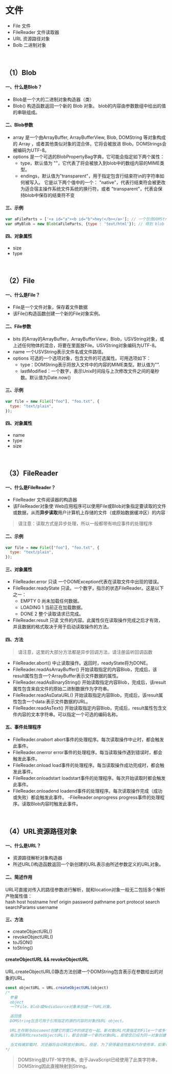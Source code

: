 # 文件
- File 文件
- FileReader 文件读取器
- URL 资源路径对象
- Bolb 二进制对象

<br />

## （1）Blob

#### 一、什么是Blob？ 
- Blob是一个大的二进制对象构造器（类）
- Blob() 构造函数返回一个新的 Blob 对象。 blob的内容由参数数组中给出的值的串联组成。

#### 二、Blob参数
- array 是一个由ArrayBuffer, ArrayBufferView, Blob, DOMString 等对象构成的 Array ，或者其他类似对象的混合体，它将会被放进 Blob。DOMStrings会被编码为UTF-8。
- options 是一个可选的BlobPropertyBag字典，它可能会指定如下两个属性：   
  - type，默认值为 ""，它代表了将会被放入到blob中的数组内容的MIME类型。
  - endings，默认值为"transparent"，用于指定包含行结束符\n的字符串如何被写入。 它是以下两个值中的一个： "native"，代表行结束符会被更改为适合宿主操作系统文件系统的换行符，或者 "transparent"，代表会保持blob中保存的结束符不变 

#### 三、示例
```javascript
var aFileParts = ['<a id="a"><b id="b">hey!</b></a>']; // 一个包含DOMString的数组
var oMyBlob = new Blob(aFileParts, {type : 'text/html'}); // 得到 blob
```
#### 四、对象属性
- size
- type

<br />

## （2）File

#### 一、什么是File？ 
- File是一个文件对象，保存着文件数据
- 该File()构造函数创建一个新的File对象实例。

#### 二、File参数
- bits
的Array的ArrayBuffer，ArrayBufferView，Blob，USVString对象，或上述任何物体的混合，将要在里面放File。USVString对象编码为UTF-8。
- name
一个USVString表示文件名或文件路径。
- options 可选的一个选项对象，包含文件的可选属性。可用选项如下：
    - type：DOMString表示将放入文件中的内容的MIME类型。默认值为"".
    - lastModified：一个数字，表示Unix时间段与上次修改文件之间的毫秒数。默认值为Date.now()

#### 三、示例
```javascript
var file = new File(["foo"], "foo.txt", {
  type: "text/plain",
});
```
#### 四、对象属性
- name
- type
- size

<br />

## （3）FileReader

#### 一、什么是FileReader？ 
- FileReader 文件阅读器的构造器
- 该FileReader对象使 Web应用程序可以使用File或Blob对象指定要读取的文件或数据，从而**异步读取**用户计算机上存储的文件（或原始数据缓冲区）的内容

> 请注意：读取方式是异步处理，所以一般都带有响应事件的处理程序


#### 二、示例
```javascript
var file = new File(["foo"], "foo.txt", {
  type: "text/plain",
});
```
#### 三、对象属性
- FileReader.error 只读
一个DOMException代表在读取文件中出现的错误。
- FileReader.readyState 只读。一个数字，指示的状态FileReader。这是以下之一：
  - EMPTY	0	尚未加载任何数据。
  - LOADING	1	当前正在加载数据。
  - DONE	2	整个读取请求已完成。
- FileReader.result 只读
文件的内容。此属性仅在读取操作完成之后才有效，并且数据的格式取决于用于启动读取操作的方法。

#### 四、方法
> 请注意，这里的大部分方法都是异步回调方法，请注册监听回调函数
- FileReader.abort()
中止读取操作。返回时，readyState将为DONE。
- FileReader.readAsArrayBuffer()
开始读取指定的内容Blob，完成后，该result属性包含一个ArrayBuffer表示文件数据的属性。
- FileReader.readAsBinaryString()
开始读取指定内容Blob，完成后，该result属性包含来自文件的原始二进制数据作为字符串。
- FileReader.readAsDataURL()
开始读取指定内容Blob，完成后，该result属性包含一个data:表示文件数据的URL。
- FileReader.readAsText()
开始读取指定内容Blob，完成后，result属性包含文件内容的文本字符串。可以指定一个可选的编码名称。


#### 五、事件处理程序
- FileReader.onabort
abort事件的处理程序。每次读取操作中止时，都会触发此事件。
- FileReader.onerror
error事件的处理程序。每当读取操作遇到错误时，都会触发此事件。
- FileReader.onload
load事件的处理程序。每当读取操作成功完成时，都会触发此事件。
- FileReader.onloadstart
loadstart事件的处理程序。每次开始读取时都会触发此事件。
- FileReader.onloadend
loadend事件的处理程序。每次读取操作完成（成功或失败）都会触发此事件。
-FileReader.onprogress
progress事件的处理程序。读取Blob内容时触发此事件。

<br />

## （4）URL资源路径对象

#### 一、什么是URL？ 
- 资源路径解析对象构造器
- 所述URL()构造函数返回一个新创建的URL表示由所述参数定义的URL对象。

#### 二、简述作用
URL可直接对传入的路径参数进行解析，就和location对象一般无二包括多个解析产物属性值：   
hash
host
hostname
href
origin
password
pathname
port
protocol
search
searchParams
username    

#### 三、方法
- createObjectURL()
- revokeObjectURL()
- toJSON()
- toString()

#### createObjectURL && revokeObjectURL
URL.createObjectURL()静态方法创建一个DOMString包含表示在参数给出的对象的URL。

```javascript
const objectURL = URL.createObjectURL(object)
/*
  参量
  object
  一个File，Blob或MediaSource对象来创建一个URL对象。

  返回值
  DOMString包含可用于引用指定的源的内容的对象的URL object。
  
  URL生存期与document创建它的窗口中的绑定在一起。新对象URL代表指定的File一个或多个Blob对象。
  每次调用时createObjectURL()，都会创建一个新的对象URL，即使您已经为同一对象创建了一个URL。URL.revokeObjectURL()当您不再需要它们时，必须通过调用释放它们。

  当文档被卸载时，浏览器将自动释放对象URL。但是，为了获得最佳性能和内存使用率，如果有安全的时间可以明确卸载它们，则应该这样做。
*/
```

> DOMString是UTF-16字符串。由于JavaScript已经使用了此类字符串，DOMString因此直接映射到String。